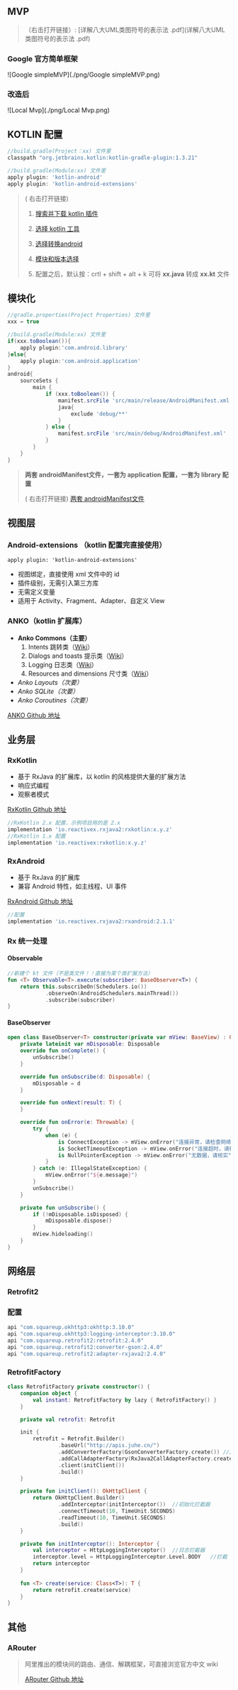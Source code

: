 ## MVP

> （右击打开链接）: [详解八大UML类图符号的表示法 .pdf](详解八大UML类图符号的表示法 .pdf) 

### Google 官方简单框架

![Google simpleMVP](./png/Google simpleMVP.png)

### 改造后

![Local Mvp](./png/Local Mvp.png)

## KOTLIN 配置

```groovy
//build.gradle(Project：xx) 文件里
classpath "org.jetbrains.kotlin:kotlin-gradle-plugin:1.3.21"

//build.gradle(Module:xx) 文件里
apply plugin: 'kotlin-android'
apply plugin: 'kotlin-android-extensions'
```

> ( 右击打开链接)
>
> 1. [搜索并下载 kotlin 插件](./png/1553526235(1).png)
>
> 2. [选择 kotlin 工具](./png/1553525902(1).png)
> 3. [选择转换android](png\1553526382(1).png)
> 4. [模块和版本选择](png\1553526445(1).png)
> 5. 配置之后，默认按：crtl + shift + alt + k 可将 **xx.java** 转成 **xx.kt** 文件

## 模块化

```groovy
//gradle.properties(Project Properties) 文件里
xxx = true

//build.gradle(Module:xx) 文件里
if(xxx.toBoolean()){
    apply plugin:'com.android.library'
}else{
    apply plugin:'com.android.application'
}
android{
	sourceSets {
    	main {
        	if (xxx.toBoolean()) {
            	manifest.srcFile 'src/main/release/AndroidManifest.xml'
            	java{
                	exclude 'debug/**'
            	}
        	} else {
            	manifest.srcFile 'src/main/debug/AndroidManifest.xml'
        	}
    	}
	}
}
```
> **两套 androidManifest文件，一套为 application 配置，一套为 library 配置** 
>
> ( 右击打开链接) [两套 androidManifest文件](png\1553524486(1).png)

## 视图层

### Android-extensions （kotlin 配置完直接使用）

`apply plugin: 'kotlin-android-extensions'`

-  视图绑定，直接使用 xml 文件中的 id
-  插件级别，无需引入第三方库
-  无需定义变量
-  适用于 Activity、Fragment、Adapter、自定义 View

### ANKO（kotlin 扩展库）

- **Anko Commons（主要）**
  1. Intents 跳转类（[Wiki](https://github.com/Kotlin/anko/wiki/Anko-Commons-%E2%80%93-Intents)）
  2. Dialogs and toasts 提示类（[Wiki](https://github.com/Kotlin/anko/wiki/Anko-Commons-%E2%80%93-Dialogs)）
  3. Logging  日志类（[Wiki](https://github.com/Kotlin/anko/wiki/Anko-Commons-%E2%80%93-Logging)）
  4. Resources and dimensions 尺寸类（[Wiki](https://github.com/Kotlin/anko/wiki/Anko-Commons-%E2%80%93-Misc)）
- *Anko Layouts（次要）*
- *Anko SQLite（次要）*
-  *Anko Coroutines（次要）*

[ANKO Github 地址](https://github.com/Kotlin/anko)

## 业务层

### RxKotlin

-  基于 RxJava 的扩展库，以 kotlin 的风格提供大量的扩展方法
-  响应式编程
-  观察者模式

[RxKotlin Github 地址](<https://github.com/ReactiveX/RxKotlin>)

```groovy
//RxKotlin 2.x 配置，示例项目用的是 2.x
implementation 'io.reactivex.rxjava2:rxkotlin:x.y.z'
//RxKotlin 1.x 配置
implementation 'io.reactivex:rxkotlin:x.y.z'
```

### RxAndroid

-  基于 RxJava 的扩展库
-  兼容 Android 特性，如主线程、UI 事件

[RxAndroid Github 地址](<https://github.com/ReactiveX/RxAndroid>)

```groovy
//配置
implementation 'io.reactivex.rxjava2:rxandroid:2.1.1'
```



### Rx 统一处理

#### Observable<T>

```kotlin
//新建个 kt 文件（不是类文件！！直接为某个类扩展方法）
fun <T> Observable<T>.execute(subscriber: BaseObserver<T>) {
    return this.subscribeOn(Schedulers.io())
            .observeOn(AndroidSchedulers.mainThread())
            .subscribe(subscriber)
}
```

#### BaseObserver

```kotlin
open class BaseObserver<T> constructor(private var mView: BaseView) : Observer<T> {
    private lateinit var mDisposable: Disposable
    override fun onComplete() {
        unSubscribe()
    }

    override fun onSubscribe(d: Disposable) {
        mDisposable = d
    }

    override fun onNext(result: T) {
    }

    override fun onError(e: Throwable) {
        try {
            when (e) {
                is ConnectException -> mView.onError("连接异常，请检查网络")
                is SocketTimeoutException -> mView.onError("连接超时，请检查网络")
                is NullPointerException -> mView.onError("无数据，请核实")
            }
        } catch (e: IllegalStateException) {
            mView.onError("${e.message}")
        }
        unSubscribe()
    }

    private fun unSubscribe() {
        if (!mDisposable.isDisposed) {
            mDisposable.dispose()
        }
        mView.hideloading()
    }
}
```

## 网络层

### Retrofit2

### 配置

```groovy
api "com.squareup.okhttp3:okhttp:3.10.0"
api "com.squareup.okhttp3:logging-interceptor:3.10.0"
api "com.squareup.retrofit2:retrofit:2.4.0"
api "com.squareup.retrofit2:converter-gson:2.4.0"
api "com.squareup.retrofit2:adapter-rxjava2:2.4.0"
```

### RetrofitFactory

```kotlin
class RetrofitFactory private constructor() {
    companion object {
        val instant: RetrofitFactory by lazy { RetrofitFactory() }
    }

    private val retrofit: Retrofit

    init {
        retrofit = Retrofit.Builder()
                .baseUrl("http://apis.juhe.cn/")
                .addConverterFactory(GsonConverterFactory.create()) //Json数据转换支持
                .addCallAdapterFactory(RxJava2CallAdapterFactory.create()) //Rx支持
                .client(initClient())
                .build()
    }

    private fun initClient(): OkHttpClient {
        return OkHttpClient.Builder()
                .addInterceptor(initInterceptor())	//初始化拦截器
                .connectTimeout(10, TimeUnit.SECONDS)
                .readTimeout(10, TimeUnit.SECONDS)
                .build()
    }

    private fun initInterceptor(): Interceptor {
        val interceptor = HttpLoggingInterceptor()	//日志拦截器
        interceptor.level = HttpLoggingInterceptor.Level.BODY	//拦截 leve
        return interceptor
    }
    
    fun <T> create(service: Class<T>): T {
        return retrofit.create(service)
    }
}
```

## 其他

### ARouter

> 阿里推出的模块间的路由、通信、解耦框架，可直接浏览官方中文 wiki
>
> [ARouter Github 地址](<https://github.com/ReactiveX/RxAndroid>)
